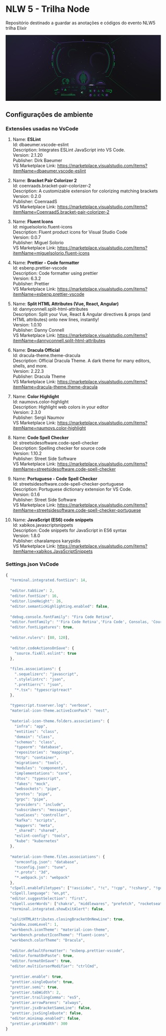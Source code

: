 # NLW 5 - Trilha Node

Repositório destinado a guardar as anotações e códigos do evento NLW5 trilha Elixir

![ELIXIR](/.readme-folder/root/1-NLW05-2560x1080.jpg)

## Configurações de ambiente

### Extensões usadas no VsCode

1. Name: **ESLint**  
   Id: dbaeumer.vscode-eslint  
   Description: Integrates ESLint JavaScript into VS Code.  
   Version: 2.1.20  
   Publisher: Dirk Baeumer  
   VS Marketplace Link: https://marketplace.visualstudio.com/items?itemName=dbaeumer.vscode-eslint

2. Name: **Bracket Pair Colorizer 2**  
   Id: coenraads.bracket-pair-colorizer-2  
   Description: A customizable extension for colorizing matching brackets  
   Version: 0.2.0  
   Publisher: CoenraadS  
   VS Marketplace Link: https://marketplace.visualstudio.com/items?itemName=CoenraadS.bracket-pair-colorizer-2

3. Name: **Fluent Icons**  
   Id: miguelsolorio.fluent-icons  
   Description: Fluent product icons for Visual Studio Code  
   Version: 0.0.7  
   Publisher: Miguel Solorio  
   VS Marketplace Link: https://marketplace.visualstudio.com/items?itemName=miguelsolorio.fluent-icons

4. Name: **Prettier - Code formatter**  
   Id: esbenp.prettier-vscode  
   Description: Code formatter using prettier  
   Version: 6.3.2  
   Publisher: Prettier  
   VS Marketplace Link: https://marketplace.visualstudio.com/items?itemName=esbenp.prettier-vscode

5. Name: **Split HTML Attributes (Vue, React, Angular)**  
   Id: dannyconnell.split-html-attributes  
   Description: Split your Vue, React & Angular directives & props (and HTML attributes) onto new lines, instantly!  
   Version: 1.0.10  
   Publisher: Danny Connell  
   VS Marketplace Link: https://marketplace.visualstudio.com/items?itemName=dannyconnell.split-html-attributes

6. Name: **Dracula Official**  
   Id: dracula-theme.theme-dracula  
   Description: Official Dracula Theme. A dark theme for many editors, shells, and more.  
   Version: 2.22.3  
   Publisher: Dracula Theme  
   VS Marketplace Link: https://marketplace.visualstudio.com/items?itemName=dracula-theme.theme-dracula

7. Name: **Color Highlight**  
   Id: naumovs.color-highlight  
   Description: Highlight web colors in your editor  
   Version: 2.3.0  
   Publisher: Sergii Naumov  
   VS Marketplace Link: https://marketplace.visualstudio.com/items?itemName=naumovs.color-highlight

8. Name: **Code Spell Checker**  
   Id: streetsidesoftware.code-spell-checker  
   Description: Spelling checker for source code  
   Version: 1.10.2  
   Publisher: Street Side Software  
   VS Marketplace Link: https://marketplace.visualstudio.com/items?itemName=streetsidesoftware.code-spell-checker

9. Name: **Portuguese - Code Spell Checker**  
   Id: streetsidesoftware.code-spell-checker-portuguese  
   Description: Portuguese dictionary extension for VS Code.  
   Version: 0.1.6  
   Publisher: Street Side Software  
   VS Marketplace Link: https://marketplace.visualstudio.com/items?itemName=streetsidesoftware.code-spell-checker-portuguese

10. Name: **JavaScript (ES6) code snippets**  
    Id: xabikos.javascriptsnippets  
    Description: Code snippets for JavaScript in ES6 syntax  
    Version: 1.8.0  
    Publisher: charalampos karypidis  
    VS Marketplace Link: https://marketplace.visualstudio.com/items?itemName=xabikos.JavaScriptSnippets

### Settings.json VsCode

```js
{
  "terminal.integrated.fontSize": 14,

  "editor.tabSize": 2,
  "editor.fontSize": 16,
  "editor.lineHeight": 26,
  "editor.semanticHighlighting.enabled": false,

  "debug.console.fontFamily": "Fira Code Retina",
  "editor.fontFamily": "'Fira Code Retina','Fira Code', Consolas, 'Courier New', monospace",
  "editor.fontLigatures": true,

  "editor.rulers": [80, 120],

  "editor.codeActionsOnSave": {
    "source.fixAll.eslint": true
  },

  "files.associations": {
    ".sequelizerc": "javascript",
    ".stylelintrc": "json",
    ".prettierrc": "json",
    "*.tsx": "typescriptreact"
  },

  "typescript.tsserver.log": "verbose",
  "material-icon-theme.activeIconPack": "nest",

  "material-icon-theme.folders.associations": {
    "infra": "app",
    "entities": "class",
    "domain": "class",
    "schemas": "class",
    "typeorm": "database",
    "repositories": "mappings",
    "http": "container",
    "migrations": "tools",
    "modules": "components",
    "implementations": "core",
    "dtos": "typescript",
    "fakes": "mock",
    "websockets": "pipe",
    "protos": "pipe",
    "grpc": "pipe",
    "providers": "include",
    "subscribers": "messages",
    "useCases": "controller",
    "kafka": "scripts",
    "mappers": "meta",
    "_shared": "shared",
    "eslint-config": "tools",
    "kube": "kubernetes"
  },

  "material-icon-theme.files.associations": {
    "ormconfig.json": "database",
    "tsconfig.json": "tune",
    "*.proto": "3d",
    "*.webpack.js": "webpack"
  },
  "cSpell.enableFiletypes": ["!asciidoc", "!c", "!cpp", "!csharp", "!go", "!handlebars", "!haskell", "!jade", "!java", "!latex", "!php", "!pug", "!python", "!restructuredtext", "!rust", "!scala", "!scss"],
  "cSpell.language": "en,pt",
  "editor.suggestSelection": "first",
  "cSpell.userWords": ["chakra", "middlewares", "prefetch", "rocketseat"],
  "terminal.integrated.showExitAlert": false,

  "splitHTMLAttributes.closingBracketOnNewLine": true,
  "window.zoomLevel": 1,
  "workbench.iconTheme": "material-icon-theme",
  "workbench.productIconTheme": "fluent-icons",
  "workbench.colorTheme": "Dracula",

  "editor.defaultFormatter": "esbenp.prettier-vscode",
  "editor.formatOnPaste": true,
  "editor.formatOnSave": true,
  "editor.multiCursorModifier": "ctrlCmd",

  "prettier.enable": true,
  "prettier.singleQuote": true,
  "prettier.semi": true,
  "prettier.tabWidth": 2,
  "prettier.trailingComma": "es5",
  "prettier.arrowParens": "always",
  "prettier.jsxBracketSameLine": false,
  "prettier.jsxSingleQuote": false,
  "editor.minimap.enabled": false,
  "prettier.printWidth": 300
}
```
